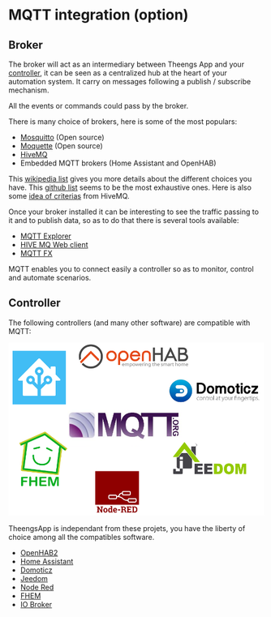 # MQTT integration (option)
## Broker
The broker will act as an intermediary between Theengs App and your [controller](/prerequisites/controller), it can be seen as a centralized hub at the heart of your automation system. It carry on messages following a publish / subscribe mechanism.

All the events or commands could pass by the broker.

There is many choice of brokers, here is some of the most populars:
* [Mosquitto](https://mosquitto.org/) (Open source)
* [Moquette](https://moquette-io.github.io/moquette/) (Open source)
* [HiveMQ](https://www.hivemq.com/hivemq/features/)
* Embedded MQTT brokers (Home Assistant and OpenHAB)

This [wikipedia list](https://en.wikipedia.org/wiki/Comparison_of_MQTT_implementations) gives you more details about the different choices you have.
This [github list](https://github.com/mqtt/mqtt.github.io/wiki/libraries) seems to be the most exhaustive ones.
Here is also some [idea of criterias](https://www.hivemq.com/blog/top-10-mqtt-broker-criteria/) from HiveMQ.

Once your broker installed it can be interesting to see the traffic passing to it and to publish data, so as to do that there is several tools available:
* [MQTT Explorer](http://mqtt-explorer.com/)
* [HIVE MQ Web client](https://github.com/hivemq/hivemq-mqtt-web-client)
* [MQTT FX](https://mqttfx.jensd.de/)

MQTT enables you to connect easily a controller so as to monitor, control and automate scenarios.

## Controller
The following controllers (and many other software) are compatible with MQTT:

![controllers](../img/TheengsGateway_controllers.png)

TheengsApp is independant from these projets, you have the liberty of choice among all the compatibles software.

* [OpenHAB2](https://www.openhab.org)
* [Home Assistant](https://www.home-assistant.io)
* [Domoticz](https://www.domoticz.com)
* [Jeedom](https://www.jeedom.com)
* [Node Red](https://nodered.org)
* [FHEM](https://fhem.de)
* [IO Broker](https://www.iobroker.net/)
